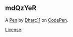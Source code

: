 mdQzYeR
-------


A [Pen](https://codepen.io/Dharc11/pen/mdQzYeR) by [Dharc11](https://codepen.io/Dharc11) on [CodePen](https://codepen.io).

[License](https://codepen.io/license/pen/mdQzYeR).